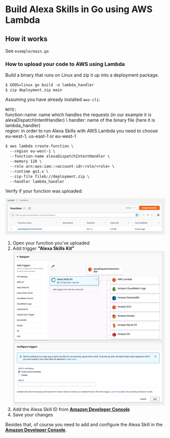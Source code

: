 # Build Alexa Skills in Go using AWS Lambda

## How it works

See `example/main.go`

### How to upload your code to AWS using Lambda

Build a binary that runs on Linux and zip it up into a deployment package.

```
$ GOOS=linux go build -o lambda_handler
$ zip deployment.zip main
```

Assuming you have already installed `aws-cli`:

`NOTE:` \
function-name: name which handles the requests (in our example it is alexaDispatchIntentHandler) \ 
handler: name of the binary file (here it is lambda_handler) \
region: in order to run Alexa Skills with AWS Lambda you need to choose eu-west-1, us-east-1 or eu-west-1

```
$ aws lambda create-function \
  --region eu-west-1 \
  --function-name alexaDispatchIntentHandler \
  --memory 128 \
  --role arn:aws:iam::<account-id>:role/<role> \
  --runtime go1.x \
  --zip-file fileb://deployment.zip \
  --handler lambda_handler
```

Verify if your function was uploaded:

![Lambda](/images/lambda.png)

1. Open your function you've uploaded
2. Add trigger **"Alexa Skills Kit"**
![Alexa Skills Kit](images/alexa-skills-kit-lambda-trigger.png)
3. Add the Alexa Skill ID from [**Amazon Developer Console**](https://developer.amazon.com)
4. Save your changes

Besides that, of course you need to add and configure the Alexa Skill in the [**Amazon Developer Console**](https://developer.amazon.com). 
